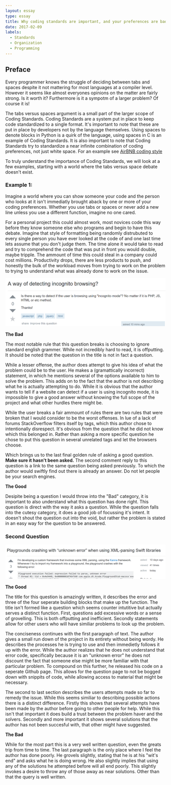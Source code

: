 ```yaml
---
layout: essay
type: essay
title: Why coding standards are important, and your preferences are bad.
date: 2017-02-09
labels:
  - Standards
  - Organization
  - Programming
---
```



## Preface

Every programmer knows the struggle of deciding between tabs and spaces despite it not mattering for most languages at a compiler level. However it seems like almost everyones opinions on the matter are fairly strong. Is it worth it? Furthermore is it a sympotm of a larger problem? Of course it is!

The tabs versus spaces argument is a small part of the larger scope of Coding Standards. Coding Standards are a system put in place to keep code standardized to a single format. It's important to note that these are put in place by developers not by the language themselves. Using spaces to denote blocks in Python is a quirk of the language, using spaces in C is an example of Coding Standards. It is also important to note that Coding Standards try to standardize a near infinite combination of coding preferences, not just white space. For an example see <a href="https://github.com/airbnb/javascript">AirBNB coding style</a>

To truly understand the importance of Coding Standards, we will look at a few examples, starting with a world where the tabs versus space debate doesn't exist.

### Example 1: 

Imagine a world where you can show someone your code and the person who looks at it isn't immediatly brought aback by one or more of your coding preferences. Whether you use tabs or spaces or never add a new line unless you use a different function, imagine no one cared.

For a personal project this could almost work, most novices code this way before they know someone else who programs and begin to have this debate. Imagine that style of formatting being randomly distrubuted to every single person you have ever looked at the code of and one last time lets assume that you don't judge them. The time alone it would take to read and try to comprehend the code that was put in front you would double, maybe tripple. The ammount of time this could steal in a company could cost millions. Productivity drops, there are less products to push, and honestly the bulk of the workload moves from trying to work on the problem to trying to understand what was already done to work on the issue. 


<a href="http://stackoverflow.com/questions/41882147/a-way-of-detecting-incognito-browsing"><img class="ui center image" style="" src="../images/SOquestion1.png"></a>

**The Bad**

  The most notable rule that this question breaks is choosing to ignore standard english grammer. While not incredibly hard to read, it is offputting. It should be noted that the question in the title is not in fact a question.
  
  While a lesser offense, the author does attempt to give his idea of what the problem could be to the user. He makes a (gramattically incorrect) statement, in which he mentions several of the options available to him to solve the problem. This adds on to the fact that the author is not describing what he is actually attempting to do. While it is obvious that the author wants to tell if a website can detect if a user is using incognito mode, it is impossible to give a good answer without knowing the full scope of the project and what other hurdles there might be.
  
  While the user breaks a fair ammount of rules there are two rules that were broken that I would consider to be the worst offenses. In lue of a lack of forums StackOverflow filters itself by tags, which this author chose to intentionally disrespect. It's obvious from the question that he did not know which this belonged in. Rather than asking a more specific question he chose to put this question in several unrelated tags and let the browsers choose. 
  
  Which brings us to the last final golden rule of asking a good question. **Make sure it hasn't been asked.** The second comment reply to this question is a link to the same question being asked previously. To which the author would swiftly find out there is already an answer. Do not let people be your search engines. 
  
**The Good**

  Desipite being a question I would throw into the "Bad" category, it is important to also understand what this question has done right. This question is direct with the way it asks a question. While the question falls into the cutesy category, it does a good job of focussing it's intent. It doesn't shout the question out into the void, but rather the problem is stated in an easy way for the question to be answered.
  
### Second Question

<a href="http://stackoverflow.com/questions/41679487/playgrounds-crashing-with-unknown-error-when-using-xml-parsing-swift-libraries"><img class="ui center image" style="" src="../images/SOquestion2.png"></a>

 **The Good**
 
  The title for this question is amazingly written, it describes the error and three of the four seperate building blocks that make up the function. The title isn't formed like a question which seems counter intutitive but actually serves a distinct function. First, questions add excessive words or a sense of grovelling. This is both offputting and inefficient. Secondly statements allow for other users who will have similiar problems to look up the problem. 
  
   The conciseness continues with the first paragraph of text. The author gives a small run down of the project in its entirety without being wordy. He describes the processes he is trying to use and then immedietly follows it up with the error. While the author realizes that he does not understand that error code, specifically because it is an "unknown error" he does not discount the fact that someone else might be more familiar with that particular problem. To compound on this further, he released his code on a seperate Github page. This allows for the question page to not be bogged down with snippits of code, while allowing access to material that might be necessary. 
   
   The second to last section describes the users attempts made so far to remedy the issue. While this seems similiar to describing possible actions there is a distinct difference. Firstly this shows that several attempts have been made by the author before going to other people for help. While this isn't that important it does build a trust between the problem haver and the solvers. Secondly and more important it shows several solutions that the author has not been succesful with, that other might have suggested.
   
 **The Bad**
 
 While for the most part this is a very well written question, even the greats trip from time to time. The last paragraph is the only place where I feel the author has done poorly. He grovels slightly, stating that he is at his "wit's end" and asks what he is doing wrong. He also slightly implies that using any of the solutions he attempted before will all end poorly. This slightly invokes a desire to throw any of those away as near solutions. Other than that the query is well written.
